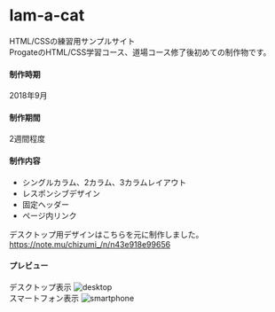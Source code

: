 # Iam-a-cat
HTML/CSSの練習用サンプルサイト<br>
ProgateのHTML/CSS学習コース、道場コース修了後初めての制作物です。
<br>
<h4>制作時期</h4>
2018年9月
<br>
<h4>制作期間</h4>
2週間程度
<br>
<h4>制作内容</h4>
<ul>
  <li>シングルカラム、2カラム、3カラムレイアウト</li>
  <li>レスポンシブデザイン</li>
  <li>固定ヘッダー</li>
  <li>ページ内リンク</li>
</ul>

デスクトップ用デザインはこちらを元に制作しました。
https://note.mu/chizumi_/n/n43e918e99656
<br>
<h4>プレビュー</h4>
デスクトップ表示
<img src="https://user-images.githubusercontent.com/43476091/48669035-46048080-eb3e-11e8-98a5-279c1cbac42c.png" alt="desktop">
<br>
スマートフォン表示
<img src="https://user-images.githubusercontent.com/43476091/48669042-5d436e00-eb3e-11e8-86ec-705e31314474.png" alt="smartphone">
